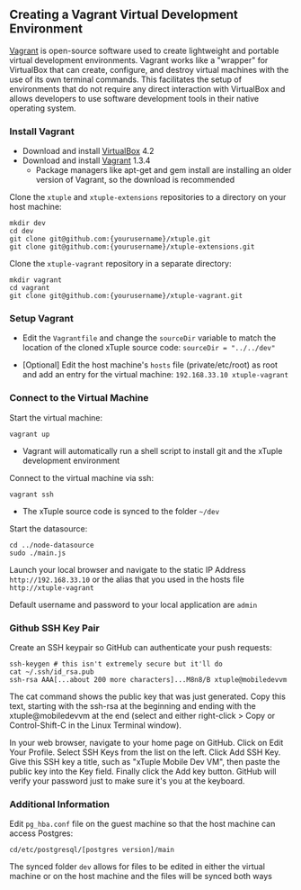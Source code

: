 ## Creating a Vagrant Virtual Development Environment ##

[Vagrant](http://docs.vagrantup.com/v2/why-vagrant/index.html) is open-source software used to create lightweight and portable virtual development environments. Vagrant works like a "wrapper" for VirtualBox that can create, configure, and destroy virtual machines with the use of its own terminal commands. This facilitates the setup of environments that do not require any direct interaction with VirtualBox and allows developers to use software development tools in their native operating system.

###  Install Vagrant ###

- Download and install [VirtualBox](https://www.virtualbox.org/wiki/Downloads) 4.2
- Download and install [Vagrant](http://downloads.vagrantup.com/tags/v1.3.4) 1.3.4
  - Package managers like apt-get and gem install are installing an older version of Vagrant, so the download is recommended

Clone the `xtuple` and `xtuple-extensions` repositories to a directory on your host machine:

    mkdir dev
    cd dev
    git clone git@github.com:{yourusername}/xtuple.git
    git clone git@github.com:{yourusername}/xtuple-extensions.git
    
Clone the `xtuple-vagrant` repository in a separate directory:

    mkdir vagrant
    cd vagrant
    git clone git@github.com:{yourusername}/xtuple-vagrant.git
    
### Setup Vagrant ###

- Edit the `Vagrantfile` and change the `sourceDir` variable to match the location of the cloned xTuple source code: `sourceDir = "../../dev"`

- [Optional] Edit the host machine's `hosts` file (private/etc/root) as root and add an entry for the virtual machine: `192.168.33.10 xtuple-vagrant`

### Connect to the Virtual Machine ###

Start the virtual machine:
    
    vagrant up
- Vagrant will automatically run a shell script to install git and the xTuple development environment 

Connect to the virtual machine via ssh:
    
    vagrant ssh
- The xTuple source code is synced to the folder `~/dev`


Start the datasource:

    cd ../node-datasource
    sudo ./main.js

Launch your local browser and navigate to the static IP Address `http://192.168.33.10` or 
the alias that you used in the hosts file `http://xtuple-vagrant`

Default username and password to your local application are `admin`

### Github SSH Key Pair ###
Create an SSH keypair so GitHub can authenticate your push requests:

    ssh-keygen # this isn't extremely secure but it'll do
    cat ~/.ssh/id_rsa.pub
    ssh-rsa AAA[...about 200 more characters]...M8n8/B xtuple@mobiledevvm

The cat command shows the public key that was just generated. Copy this text, starting with the ssh-rsa at the beginning and ending with the xtuple@mobiledevvm at the end (select and either right-click > Copy or Control-Shift-C in the Linux Terminal window).

In your web browser, navigate to your home page on GitHub. Click on Edit Your Profile. Select SSH Keys from the list on the left. Click Add SSH Key. Give this SSH key a title, such as "xTuple Mobile Dev VM", then paste the public key into the Key field. Finally click the Add key button. GitHub will verify your password just to make sure it's you at the keyboard.

### Additional Information ###

Edit `pg_hba.conf` file on the guest machine so that the host machine can access Postgres: 

    cd/etc/postgresql/[postgres version]/main

The synced folder ```dev``` allows for files to be edited in either the virtual machine or on the host machine and the files will be synced both ways
